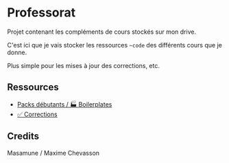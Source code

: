 # Professorat

Projet contenant les compléments de cours stockés sur mon drive.

C'est ici que je vais stocker les ressources `~code` des différents cours que je donne.

Plus simple pour les mises à jour des corrections, etc.

## Ressources

- [Packs débutants / 🏭 Boilerplates](./packs-debutants/)
- [✅ Corrections](./corrections/)

## Credits

Masamune / Maxime Chevasson
